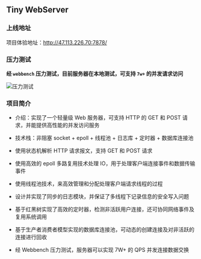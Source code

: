 ## Tiny WebServer


### 上线地址

项目体验地址：http://47.113.226.70:7878/

### 压力测试

**经 `webbench` 压力测试，目前服务器在本地测试，可支持 `7w+` 的并发请求访问**

![压力测试](https://imgbed-funblog.oss-cn-chengdu.aliyuncs.com/img/pressure_test.png)


### 项目简介

- 介绍：实现了一个轻量级 Web 服务器，可支持 HTTP 的 GET 和 POST 请求，并能提供高性能的并发访问服务

- 技术栈：非阻塞 socket + epoll + 线程池 + 日志库 + 定时器 + 数据库连接池

- 使用状态机解析 HTTP 请求报文，支持 GET 和 POST 请求
- 使用高效的 epoll 多路复用技术处理 IO，用于处理客户端连接事件和数据传输事件
- 使用线程池技术，来高效管理和分配处理客户端请求线程的过程
- 设计并实现了同步的日志模块，并保证了多线程下记录信息的安全写入问题
- 基于红黑树实现了高效的定时器，检测非活跃用户连接，还可协同网络事件及复用系统调用
- 基于生产者消费者模型实现的数据库连接池，可动态的创建连接及对非活跃的连接进行回收
- 经 Webbench 压力测试，服务器可以实现 7W+ 的 QPS 并发连接数据交换